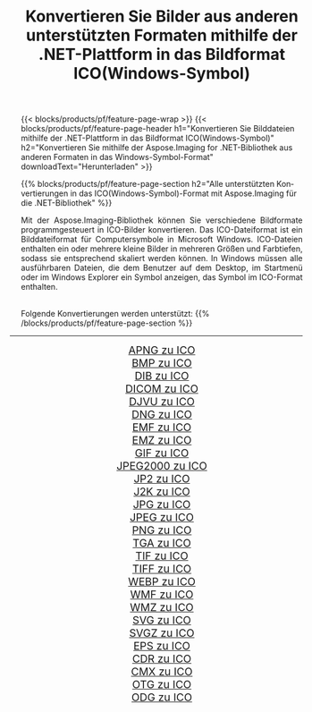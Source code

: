 ﻿---
title: Konvertieren Sie Bilder aus anderen unterstützten Formaten mithilfe der .NET-Plattform in das Bildformat ICO(Windows-Symbol) 
weight: 3920
url: /de/net/conversion/to/ico 
lang: de
langdirlevel: 2
locales: zh-hans,ja,it,ru,de,es,fr,nl,id,lt,pl,pt,vi,tr,ko,zh-hant,ar,hi,th,sv,cs,uk,he
description: Mit Aspose.Imaging für die .NET-Bibliothek ist es einfach, von anderen unterstützten Bildformaten in ICO(Windows-Symbol) zu konvertieren
---

{{< blocks/products/pf/feature-page-wrap >}}
{{< blocks/products/pf/feature-page-header h1="Konvertieren Sie Bilddateien mithilfe der .NET-Plattform in das Bildformat ICO(Windows-Symbol)" h2="Konvertieren Sie mithilfe der Aspose.Imaging for .NET-Bibliothek aus anderen Formaten in das Windows-Symbol-Format" downloadText="Herunterladen" >}}


{{% blocks/products/pf/feature-page-section  h2="Alle unterstützten Konvertierungen in das ICO(Windows-Symbol)-Format mit Aspose.Imaging für die .NET-Bibliothek" %}}
<p align=justify>Mit der Aspose.Imaging-Bibliothek können Sie verschiedene Bildformate programmgesteuert in ICO-Bilder konvertieren. Das ICO-Dateiformat ist ein Bilddateiformat für Computersymbole in Microsoft Windows. ICO-Dateien enthalten ein oder mehrere kleine Bilder in mehreren Größen und Farbtiefen, sodass sie entsprechend skaliert werden können. In Windows müssen alle ausführbaren Dateien, die dem Benutzer auf dem Desktop, im Startmenü oder im Windows Explorer ein Symbol anzeigen, das Symbol im ICO-Format enthalten.</p>
<br/>
Folgende Konvertierungen werden unterstützt:
{{% /blocks/products/pf/feature-page-section %}}
<div class="container-fluid productfamilypage bg-gray">
    <div class="convertypes bg-gray agp-content section">
        <div class="container">
		<hr style="margin-left:-20px;"/>
		<div class="row other-converters" style="gap: 10px;font-size: 19px;text-align:center;">
		    <div class='col-md-2 other-converter remove-lp remove-rp'><a href="/imaging/de/net/conversion/apng-to-ico" style="padding:15px;">APNG zu ICO</a></div>
<div class='col-md-2 other-converter remove-lp remove-rp'><a href="/imaging/de/net/conversion/bmp-to-ico" style="padding:15px;">BMP zu ICO</a></div>
<div class='col-md-2 other-converter remove-lp remove-rp'><a href="/imaging/de/net/conversion/dib-to-ico" style="padding:15px;">DIB zu ICO</a></div>
<div class='col-md-2 other-converter remove-lp remove-rp'><a href="/imaging/de/net/conversion/dicom-to-ico" style="padding:15px;">DICOM zu ICO</a></div>
<div class='col-md-2 other-converter remove-lp remove-rp'><a href="/imaging/de/net/conversion/djvu-to-ico" style="padding:15px;">DJVU zu ICO</a></div>
<div class='col-md-2 other-converter remove-lp remove-rp'><a href="/imaging/de/net/conversion/dng-to-ico" style="padding:15px;">DNG zu ICO</a></div>
<div class='col-md-2 other-converter remove-lp remove-rp'><a href="/imaging/de/net/conversion/emf-to-ico" style="padding:15px;">EMF zu ICO</a></div>
<div class='col-md-2 other-converter remove-lp remove-rp'><a href="/imaging/de/net/conversion/emz-to-ico" style="padding:15px;">EMZ zu ICO</a></div>
<div class='col-md-2 other-converter remove-lp remove-rp'><a href="/imaging/de/net/conversion/gif-to-ico" style="padding:15px;">GIF zu ICO</a></div>
<div class='col-md-2 other-converter remove-lp remove-rp'><a href="/imaging/de/net/conversion/jpeg2000-to-ico" style="padding:15px;">JPEG2000 zu ICO</a></div>
<div class='col-md-2 other-converter remove-lp remove-rp'><a href="/imaging/de/net/conversion/jp2-to-ico" style="padding:15px;">JP2 zu ICO</a></div>
<div class='col-md-2 other-converter remove-lp remove-rp'><a href="/imaging/de/net/conversion/j2k-to-ico" style="padding:15px;">J2K zu ICO</a></div>
<div class='col-md-2 other-converter remove-lp remove-rp'><a href="/imaging/de/net/conversion/jpg-to-ico" style="padding:15px;">JPG zu ICO</a></div>
<div class='col-md-2 other-converter remove-lp remove-rp'><a href="/imaging/de/net/conversion/jpeg-to-ico" style="padding:15px;">JPEG zu ICO</a></div>
<div class='col-md-2 other-converter remove-lp remove-rp'><a href="/imaging/de/net/conversion/png-to-ico" style="padding:15px;">PNG zu ICO</a></div>
<div class='col-md-2 other-converter remove-lp remove-rp'><a href="/imaging/de/net/conversion/tga-to-ico" style="padding:15px;">TGA zu ICO</a></div>
<div class='col-md-2 other-converter remove-lp remove-rp'><a href="/imaging/de/net/conversion/tif-to-ico" style="padding:15px;">TIF zu ICO</a></div>
<div class='col-md-2 other-converter remove-lp remove-rp'><a href="/imaging/de/net/conversion/tiff-to-ico" style="padding:15px;">TIFF zu ICO</a></div>
<div class='col-md-2 other-converter remove-lp remove-rp'><a href="/imaging/de/net/conversion/webp-to-ico" style="padding:15px;">WEBP zu ICO</a></div>
<div class='col-md-2 other-converter remove-lp remove-rp'><a href="/imaging/de/net/conversion/wmf-to-ico" style="padding:15px;">WMF zu ICO</a></div>
<div class='col-md-2 other-converter remove-lp remove-rp'><a href="/imaging/de/net/conversion/wmz-to-ico" style="padding:15px;">WMZ zu ICO</a></div>
<div class='col-md-2 other-converter remove-lp remove-rp'><a href="/imaging/de/net/conversion/svg-to-ico" style="padding:15px;">SVG zu ICO</a></div>
<div class='col-md-2 other-converter remove-lp remove-rp'><a href="/imaging/de/net/conversion/svgz-to-ico" style="padding:15px;">SVGZ zu ICO</a></div>
<div class='col-md-2 other-converter remove-lp remove-rp'><a href="/imaging/de/net/conversion/eps-to-ico" style="padding:15px;">EPS zu ICO</a></div>
<div class='col-md-2 other-converter remove-lp remove-rp'><a href="/imaging/de/net/conversion/cdr-to-ico" style="padding:15px;">CDR zu ICO</a></div>
<div class='col-md-2 other-converter remove-lp remove-rp'><a href="/imaging/de/net/conversion/cmx-to-ico" style="padding:15px;">CMX zu ICO</a></div>
<div class='col-md-2 other-converter remove-lp remove-rp'><a href="/imaging/de/net/conversion/otg-to-ico" style="padding:15px;">OTG zu ICO</a></div>
<div class='col-md-2 other-converter remove-lp remove-rp'><a href="/imaging/de/net/conversion/odg-to-ico" style="padding:15px;">ODG zu ICO</a></div>
                </div>
        </div>
    </div>
</div>
<br/>

